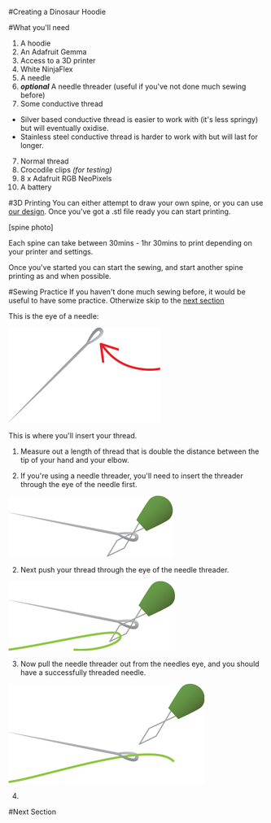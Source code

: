 #Creating a Dinosaur Hoodie

#What you'll need
1. A hoodie
2. An Adafruit Gemma
3. Access to a 3D printer
4. White NinjaFlex
5. A needle
6. **_optional_** A needle threader (useful if you've not done much sewing before)
7. Some conductive thread
  * Silver based conductive thread is easier to work with (it's less springy) but will eventually oxidise.
  * Stainless steel conductive thread is harder to work with but will last for longer.
7. Normal thread
7. Crocodile clips _(for testing)_
7. 8 x Adafruit RGB NeoPixels
8. A battery

#3D Printing
You can either attempt to draw your own spine, or you can use [our design](https://github.com/MiniGirlGeek/Tutorials/blob/master/resources/dinosaur_spike.stl). Once you've got a .stl file ready you can start printing.

[spine photo]

Each spine can take between 30mins - 1hr 30mins to print depending on your printer and settings.

Once you've started you can start the sewing, and start another spine printing as and when possible.

#Sewing Practice
If you haven't done much sewing before, it would be useful to have some practice. Otherwize skip to the [next section](#next-section)

This is the eye of a needle:

![the eye of a needle](https://github.com/MiniGirlGeek/Tutorials/blob/master/dino_images/needle_instructions-01.png)


This is where you'll insert your thread.

1. Measure out a length of thread that is double the distance between the tip of your hand and your elbow.

1. If you're using a needle threader, you'll need to insert the threader through the eye of the needle first.
  
  ![a graphic of a needle threader through the eye of a needle](https://github.com/MiniGirlGeek/Tutorials/blob/master/dino_images/needle_instructions-02.png)

2. Next push your thread through the eye of the needle threader.
  
  ![a graphic of a thread being threaded through needle threader](https://github.com/MiniGirlGeek/Tutorials/blob/master/dino_images/needle_instructions-03.png)

3. Now pull the needle threader out from the needles eye, and you should have a successfully threaded needle.
  
  ![a graphic of a thread being threaded through needle threader](https://github.com/MiniGirlGeek/Tutorials/blob/master/dino_images/needle_instructions-04.png)

4. 

#Next Section
